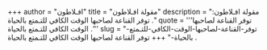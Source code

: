 +++
author = "افـلاطون"
title = "مقولة افـلاطون"
description = "مقولة افـلاطون: توفر القناعة لصاحبها الوقت الكافي للتـمتع بالحياة ."
quote = '''توفر القناعة لصاحبها الوقت الكافي للتـمتع بالحياة .''' 
slug = "توفر-القناعة-لصاحبها-الوقت-الكافي-للتـمتع-بالحياة-"
+++
توفر القناعة لصاحبها الوقت الكافي للتـمتع بالحياة .
